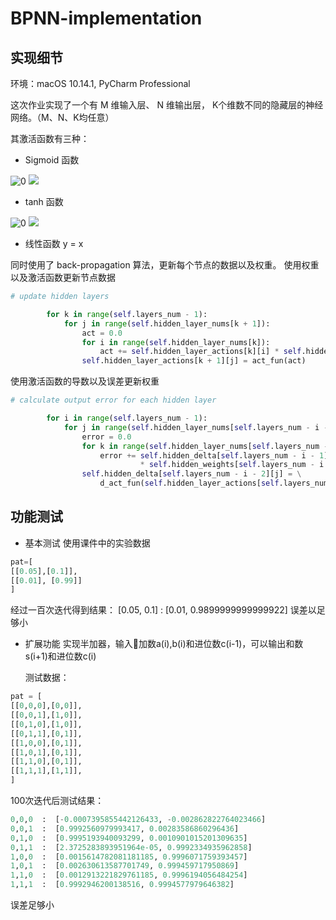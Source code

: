 # BPNN-implementation

## 实现细节
环境：macOS 10.14.1, PyCharm Professional

这次作业实现了一个有 M 维输入层、 N 维输出层， K个维数不同的隐藏层的神经网络。（M、N、K均任意）

其激活函数有三种：

* Sigmoid 函数

![0](https://img-blog.csdn.net/20181007212304602?watermark/2/text/aHR0cHM6Ly9ibG9nLmNzZG4ubmV0L3FxXzQxNzMxODYx/font/5a6L5L2T/fontsize/400/fill/I0JBQkFCMA==/dissolve/70)
![](https://img-blog.csdn.net/20181007212442598?watermark/2/text/aHR0cHM6Ly9ibG9nLmNzZG4ubmV0L3FxXzQxNzMxODYx/font/5a6L5L2T/fontsize/400/fill/I0JBQkFCMA==/dissolve/70)

* tanh 函数

![0](https://img-blog.csdn.net/2018100721470943?watermark/2/text/aHR0cHM6Ly9ibG9nLmNzZG4ubmV0L3FxXzQxNzMxODYx/font/5a6L5L2T/fontsize/400/fill/I0JBQkFCMA==/dissolve/70)
![](https://img-blog.csdn.net/20181007214734148?watermark/2/text/aHR0cHM6Ly9ibG9nLmNzZG4ubmV0L3FxXzQxNzMxODYx/font/5a6L5L2T/fontsize/400/fill/I0JBQkFCMA==/dissolve/70)

* 线性函数 y = x

同时使用了 back-propagation 算法，更新每个节点的数据以及权重。
使用权重以及激活函数更新节点数据

```python
# update hidden layers

        for k in range(self.layers_num - 1):
            for j in range(self.hidden_layer_nums[k + 1]):
                act = 0.0
                for i in range(self.hidden_layer_nums[k]):
                    act += self.hidden_layer_actions[k][i] * self.hidden_weights[k][i][j]
                self.hidden_layer_actions[k + 1][j] = act_fun(act)
```
使用激活函数的导数以及误差更新权重
```python
# calculate output error for each hidden layer

        for i in range(self.layers_num - 1):
            for j in range(self.hidden_layer_nums[self.layers_num - i - 2]):
                error = 0.0
                for k in range(self.hidden_layer_nums[self.layers_num - i - 1]):
                    error += self.hidden_delta[self.layers_num - i - 1][k] \
                             * self.hidden_weights[self.layers_num - i - 2][j][k]
                self.hidden_delta[self.layers_num - i - 2][j] = \
                    d_act_fun(self.hidden_layer_actions[self.layers_num - i - 2][j]) * error
```

## 功能测试
* 基本测试
使用课件中的实验数据
```python
pat=[
[[0.05],[0.1]],
[[0.01], [0.99]]
]
```
经过一百次迭代得到结果：
[0.05, 0.1]  :  [0.01, 0.9899999999999922]
误差以足够小
* 扩展功能
  实现半加器，输入加数a(i),b(i)和进位数c(i-1)，可以输出和数s(i+1)和进位数c(i)

  测试数据：
```python
pat = [
[[0,0,0],[0,0]],
[[0,0,1],[1,0]],
[[0,1,0],[1,0]],
[[0,1,1],[0,1]],
[[1,0,0],[0,1]],
[[1,0,1],[0,1]],
[[1,1,0],[0,1]],
[[1,1,1],[1,1]],
]
```

  100次迭代后测试结果：
```python
0,0,0  :  [-0.0007395855442126433, -0.002862822764023466]
0,0,1  :  [0.9992560979993417, 0.00283586860296436]
0,1,0  :  [0.9995193940093299, 0.0010901015201309635]
0,1,1  :  [2.3725283893951964e-05, 0.9992334935962858]
1,0,0  :  [0.0015614782081181185, 0.9996071759393457]
1,0,1  :  [0.002630613587701749, 0.999459717950869]
1,1,0  :  [0.0012913221829761185, 0.9996194056484254]
1,1,1  :  [0.9992946200138516, 0.9994577979646382]
```

误差足够小
